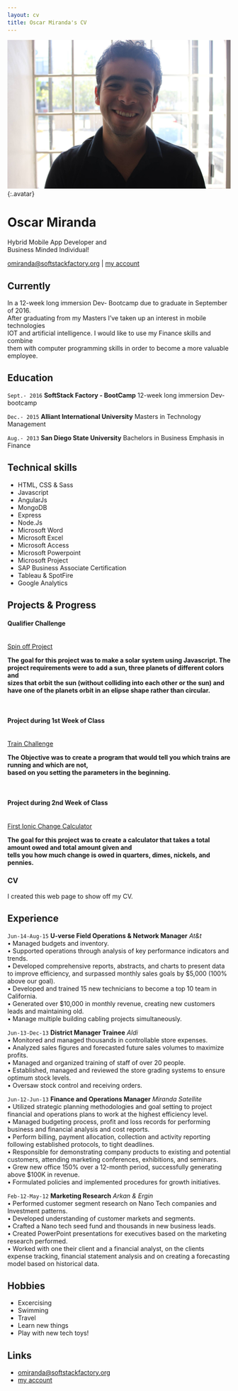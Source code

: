 ```yaml
---
layout: cv
title: Oscar Miranda's CV
---
```


![Oscar](./media/22.png){:.avatar}

# Oscar Miranda<br>
Hybrid Mobile App Developer and <br> 
Business Minded Individual!

<div id="webaddress">
<a href="mailto:">omiranda@softstackfactory.org</a>
|
<i class="fa fa-github"></i> <a href="https://github.com/omirandassf/omiranda.gitbhub.io.git">my account</a>
<!--|-->
<!--<i class="fa fa-twitter"></i> <a href="http://twitter.com/">mytwitteraccount</a>-->
</div>


## Currently

In a 12-week long immersion Dev- Bootcamp due to graduate in September of 2016.<br> 
After graduating from my Masters I’ve taken up an interest in mobile technologies <br>
IOT and artificial intelligence. I would like to use my Finance skills and combine <br>
them with computer programming skills in order to become a more valuable employee.


## Education

`Sept.- 2016`
__SoftStack Factory - BootCamp__ 12-week long immersion Dev-bootcamp

`Dec.- 2015`
__Alliant International University__ Masters in Technology Management

`Aug.- 2013`
__San Diego State University__ Bachelors in Business Emphasis in Finance


## Technical skills

* HTML, CSS & Sass
* Javascript
* AngularJs
* MongoDB
* Express
* Node.Js
* Microsoft Word
* Microsoft Excel
* Microsoft Access
* Microsoft Powerpoint
* Microsoft Project
* SAP Business Associate Certification 
* Tableau & SpotFire
* Google Analytics

## Projects & Progress

<h4>Qualifier Challenge</h4><br>
<a href="https://www.khanacademy.org/computer-programming/spin-off-of-orbiting-challenge-30-oscar/5506801775" target="_blank"> Spin off Project</a>
<p><strong>The goal for this project was to make a solar system using Javascript. The project requirements were to add a sun, three planets of different colors and <br>
sizes that orbit the sun (without colliding into each other or the sun) and have one of the planets orbit in an elipse shape rather than circular.</strong></p><br>
<h4>Project during 1st Week of Class</h4><br>
<a href="http://codepen.io/ozkar521/pen/QEEdyL" target="_blank">Train Challenge</a>
<p><strong>The Objective was to create a program that would tell you which trains are running and which are not, <br>
based on you setting the parameters in the beginning.</strong></p><br>
<h4>Project during 2nd Week of Class</h4><br>
<a href="http://codepen.io/ozkar521/pen/QEEdyL" target="_blank">First Ionic Change Calculator</a>
<p><strong>The goal for this project was to create a calculator that takes a total amount owed and total amount given and <br>
tells you how much change is owed in quarters, dimes, nickels, and pennies.</strong></p>



### CV

I created this web page to show off my CV. 

<!--## Achievements-->

<!--Coming Soon - Stay Tuned !-->

## Experience

`Jun-14-Aug-15`
__U-verse Field Operations & Network Manager__ <em>At&t</em><br>
•	Managed budgets and inventory.<br>
•	Supported operations through analysis of key performance indicators and trends.<br>
•	Developed comprehensive reports, abstracts, and charts to present data to improve efficiency, and surpassed monthly sales goals by $5,000 (100% above our goal).<br> 
•	Developed and trained 15 new technicians to become a top 10 team in California.<br>
•	Generated over $10,000 in monthly revenue, creating new customers leads and maintaining old.<br>
•	Manage multiple building cabling projects simultaneously.<br>

`Jun-13-Dec-13`
__District Manager Trainee__ <em>Aldi</em><br>
•	Monitored and managed thousands in controllable store expenses.<br>
•	Analyzed sales figures and forecasted future sales volumes to maximize profits.<br>
•	Managed and organized training of staff of over 20 people.<br>
•	Established, managed and reviewed the store grading systems to ensure optimum stock levels.<br>
•	Oversaw stock control and receiving orders.<br>


`Jun-12-Jun-13`
__Finance and Operations Manager__  <em>Miranda Satellite</em><br>
•	Utilized strategic planning methodologies and goal setting to project financial and operations plans to work at the highest efficiency level.<br>
•	Managed budgeting process, profit and loss records for performing business and financial analysis and cost reports.<br>
•	Perform billing, payment allocation, collection and activity reporting following established protocols, to tight deadlines.<br> 
•	Responsible for demonstrating company products to existing and potential customers, attending marketing conferences, exhibitions, and seminars.<br> 
•	Grew new office 150% over a 12-month period, successfully generating above $100K in revenue.<br>
•	Formulated policies and implemented procedures for growth initiatives.<br>



`Feb-12-May-12`
__Marketing Research__  <em>Arkan & Ergin</em><br>
• 	Performed customer segment research on Nano Tech companies and Investment patterns.<br>
• 	Developed understanding of customer markets and segments.<br>
•	Crafted a Nano tech seed fund and thousands in new business leads.<br>
•	Created PowerPoint presentations for executives based on the marketing research performed.<br> 
•	Worked with one their client and a financial analyst, on the clients expense tracking, financial statement analysis and on creating a forecasting model based on historical data.<br>




## Hobbies

* Excercising
* Swimming
* Travel
* Learn new things
* Play with new tech toys!

## Links

* <i class="fa fa-envelope"></i> <a href="mailto:">omiranda@softstackfactory.org</a><br />
* <i class="fa fa-github"></i> <a href="https://github.com/omirandassf">my account</a><br />
<!--* <i class="fa fa-twitter"></i> <a href="http://twitter.com/">mytwitteraccount</a><br />-->
<!--* <i class="fa fa-stack-overflow"></i> <a href="http://stackoverflow.com/">SO Account</a>-->
<!--* <i class="fa fa-google"></i> <a href="http://scholar.google.com/">scholar</a>-->
